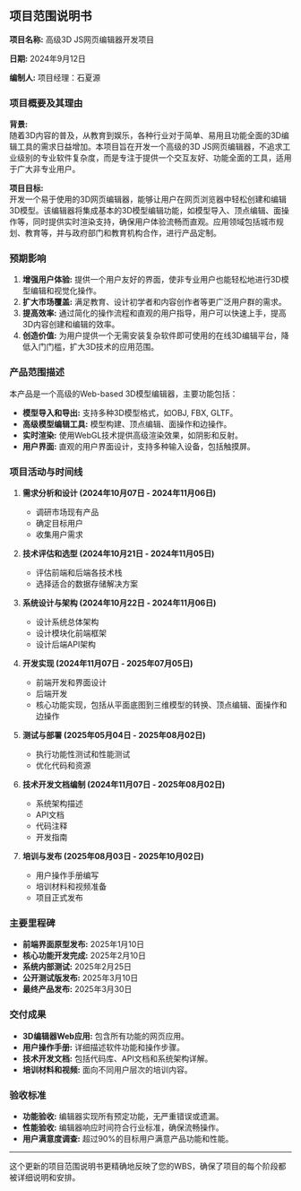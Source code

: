 ## 项目范围说明书

**项目名称:** 高级3D JS网页编辑器开发项目

**日期:** 2024年9月12日

**编制人:** 项目经理：石夏源

### 项目概要及其理由

**背景:**  
随着3D内容的普及，从教育到娱乐，各种行业对于简单、易用且功能全面的3D编辑工具的需求日益增加。本项目旨在开发一个高级的3D JS网页编辑器，不追求工业级别的专业软件复杂度，而是专注于提供一个交互友好、功能全面的工具，适用于广大非专业用户。

**项目目标:**  
开发一个易于使用的3D网页编辑器，能够让用户在网页浏览器中轻松创建和编辑3D模型。该编辑器将集成基本的3D模型编辑功能，如模型导入、顶点编辑、面操作等，同时提供实时渲染支持，确保用户体验流畅而直观。应用领域包括城市规划、教育等，并与政府部门和教育机构合作，进行产品定制。

### 预期影响

1. **增强用户体验:** 提供一个用户友好的界面，使非专业用户也能轻松地进行3D模型编辑和视觉化操作。
2. **扩大市场覆盖:** 满足教育、设计初学者和内容创作者等更广泛用户群的需求。
3. **提高效率:** 通过简化的操作流程和直观的用户指导，用户可以快速上手，提高3D内容创建和编辑的效率。
4. **创造价值:** 为用户提供一个无需安装复杂软件即可使用的在线3D编辑平台，降低入门门槛，扩大3D技术的应用范围。

### 产品范围描述

本产品是一个高级的Web-based 3D模型编辑器，主要功能包括：
- **模型导入和导出:** 支持多种3D模型格式，如OBJ, FBX, GLTF。
- **高级模型编辑工具:** 模型构建、顶点编辑、面操作和边操作。
- **实时渲染:** 使用WebGL技术提供高级渲染效果，如阴影和反射。
- **用户界面:** 直观的用户界面设计，支持多种输入设备，包括触摸屏。

### 项目活动与时间线

1. **需求分析和设计 (2024年10月07日 - 2024年11月06日)**
   - 调研市场现有产品
   - 确定目标用户
   - 收集用户需求

2. **技术评估和选型 (2024年10月21日 - 2024年11月05日)**
   - 评估前端和后端各技术栈
   - 选择适合的数据存储解决方案

3. **系统设计与架构 (2024年10月22日 - 2024年11月06日)**
   - 设计系统总体架构
   - 设计模块化前端框架
   - 设计后端API架构

4. **开发实现 (2024年11月07日 - 2025年07月05日)**
   - 前端开发和界面设计
   - 后端开发
   - 核心功能实现，包括从平面底图到三维模型的转换、顶点编辑、面操作和边操作

5. **测试与部署 (2025年05月04日 - 2025年08月02日)**
   - 执行功能性测试和性能测试
   - 优化代码和资源

6. **技术开发文档编制 (2024年11月07日 - 2025年08月02日)**
   - 系统架构描述
   - API文档
   - 代码注释
   - 开发指南

7. **培训与发布 (2025年08月03日 - 2025年10月02日)**
   - 用户操作手册编写
   - 培训材料和视频准备
   - 项目正式发布

### 主要里程碑

- **前端界面原型发布:** 2025年1月10日
- **核心功能开发完成:** 2025年2月10日
- **系统内部测试:** 2025年2月25日
- **公开测试版发布:** 2025年3月10日
- **最终产品发布:** 2025年3月30日

### 交付成果

- **3D编辑器Web应用:** 包含所有功能的网页应用。
- **用户操作手册:** 详细描述软件功能和操作步骤。
- **技术开发文档:** 包括代码库、API文档和系统架构详解。
- **培训材料和视频:** 面向不同用户层次的培训内容。

### 验收标准

- **功能验收:** 编辑器实现所有预定功能，无严重错误或遗漏。
- **性能验收:** 编辑器响应时间符合行业标准，确保流畅操作。
- **用户满意度调查:** 超过90%的目标用户满意产品功能和性能。

---

这个更新的项目范围说明书更精确地反映了您的WBS，确保了项目的每个阶段都被详细说明和安排。